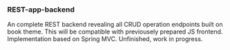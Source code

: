### REST-app-backend

An complete REST backend revealing all CRUD operation endpoints built on book theme. This will be compatible with previousely prepared JS frontend. Implementation based on Spring MVC.
Unfinished, work in progress.
